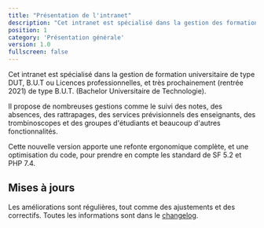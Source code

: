 ```yaml
---
title: "Présentation de l'intranet"
description: "Cet intranet est spécialisé dans la gestion des formations universitaires dispensées dans les IUT."
position: 1
category: 'Présentation générale'
version: 1.0
fullscreen: false
---
```


Cet intranet est spécialisé dans la gestion de formation universitaire de type DUT, B.U.T ou Licences professionnelles, et très prochainement (rentrée 2021) de type B.U.T. (Bachelor Universitaire de Technologie).

Il propose de nombreuses gestions comme le suivi des notes, des absences, des rattrapages, des services prévisionnels des enseignants, des trombinoscopes et des groupes d'étudiants et beaucoup d'autres fonctionnalités.

Cette nouvelle version apporte une refonte ergonomique complète, et une optimisation du code, pour prendre en compte les standard de SF 5.2 et PHP 7.4.

## Mises à jours

Les améliorations sont régulières, tout comme des ajustements et des correctifs. Toutes les informations sont dans le [changelog](https://github.com/Dannebicque/intranetV3/blob/master/CHANGELOG.md).

